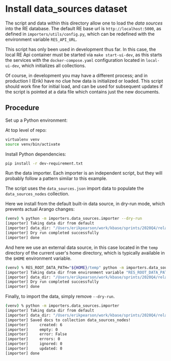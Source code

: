# Install data_sources dataset

The script and data within this directory allow one to load the _data sources_ into the RE database. The default RE base url is `http://localhost:5000`, as defined in `importers/utils/config.py`, which can be redefined with the environment variable `RES_API_URL`. 

This script has only been used in development thus far. In this case, the local RE Api container must be started via `make start-ui-dev`, as this starts the services with the `docker-compose.yaml` configuration located in `local-ui-dev`, which initializes all collections.

Of course, in development you may have a different process; and in production I (Erik) have no clue how data is initialized or loaded. This script should work fine for initial load, and can be used for subsequent updates if the script is pointed at a data file which contains just the new documents.

## Procedure

Set up a Python environment:

At top level of repo:

```bash
virtualenv venv
source venv/bin/activate
```

Install Python dependencies:

```bash
pip install -r dev-requirement.txt
```

Run the data importer. Each importer is an independent script, but they will probably follow a pattern similar to this example.

The script uses the `data_sources.json` import data to populate the `data_sources_nodes` collection.

Here we install from the default built-in data source, in dry-run mode, which prevents actual Arango changes:

```bash
(venv) % python -m importers.data_sources.importer --dry-run    
[importer] Taking data dir from default
[importer] data_dir: "/Users/erikpearson/work/kbase/sprints/2020Q4/relation_engine/importers/data_sources/data"
[importer] Dry run completed successfully
[importer] done
```

And here we use an external data source, in this case located in the `temp` directory of the current user's home directory, which is typically available in the `$HOME` environment variable.

```bash
(venv) % RES_ROOT_DATA_PATH="${HOME}/temp" python -m importers.data_sources.importer --dry-run
[importer] Taking data dir from environment variable "RES_ROOT_DATA_PATH"
[importer] data_dir: "/Users/erikpearson/work/kbase/sprints/2020Q4/relation_engine/_temp"
[importer] Dry run completed successfully
[importer] done
```

Finally, to import the data, simply remove `--dry-run`.

```bash
(venv) % python -m importers.data_sources.importer
[importer] Taking data dir from default
[importer] data_dir: "/Users/erikpearson/work/kbase/sprints/2020Q4/relation_engine/importers/data_sources/data"
[importer] Saved docs to collection data_sources_nodes!
[importer]     created: 6
[importer]     empty: 0
[importer]     error: False
[importer]     errors: 0
[importer]     ignored: 0
[importer]     updated: 0
[importer] done 
```
